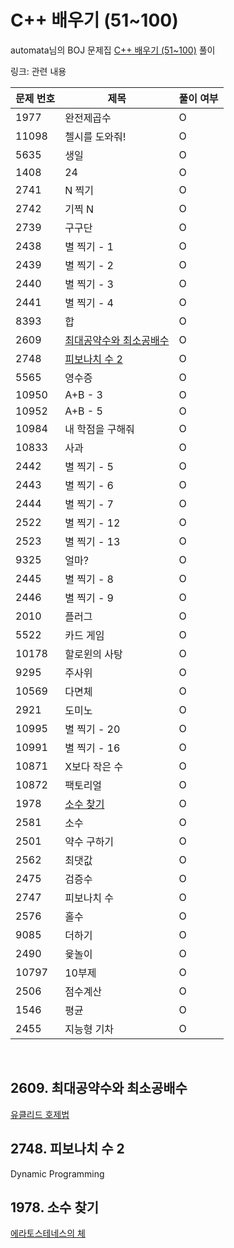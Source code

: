 # C++ 배우기 (51~100)
automata님의 BOJ 문제집 [C++ 배우기 (51~100)](https://www.acmicpc.net/workbook/view/567) 풀이  
  
링크: 관련 내용

|문제 번호|제목|풀이 여부|
|---|---|---|
|1977 |완전제곱수|O|
|11098|첼시를 도와줘!|O|
|5635 |생일|O|
|1408 |24|O|
|2741 |N 찍기|O|
|2742 |기찍 N|O|
|2739 |구구단|O|
|2438 |별 찍기 - 1|O|
|2439 |별 찍기 - 2|O|
|2440 |별 찍기 - 3|O|
|2441 |별 찍기 - 4|O|
|8393 |합|O|
|2609 |[최대공약수와 최소공배수](#2609)|O|
|2748 |[피보나치 수 2](#2748-2)|O|
|5565 |영수증|O|
|10950|A+B - 3|O|
|10952|A+B - 5|O|
|10984|내 학점을 구해줘|O|
|10833|사과|O|
|2442 |별 찍기 - 5|O|
|2443 |별 찍기 - 6|O|
|2444 |별 찍기 - 7|O|
|2522 |별 찍기 - 12|O|
|2523 |별 찍기 - 13|O|
|9325 |얼마?|O|
|2445 |별 찍기 - 8|O|
|2446 |별 찍기 - 9|O|
|2010 |플러그|O|
|5522 |카드 게임|O|
|10178|할로윈의 사탕|O|
|9295 |주사위|O|
|10569|다면체|O|
|2921 |도미노|O|
|10995|별 찍기 - 20|O|
|10991|별 찍기 - 16|O|
|10871|X보다 작은 수|O|
|10872|팩토리얼|O|
|1978 |[소수 찾기](#1978)|O|
|2581 |소수|O|
|2501 |약수 구하기|O|
|2562 |최댓값|O|
|2475 |검증수|O|
|2747 |피보나치 수|O|
|2576 |홀수|O|
|9085 |더하기|O|
|2490 |윷놀이|O|
|10797|10부제|O|
|2506 |점수계산|O|
|1546 |평균|O|
|2455 |지능형 기차|O|
  
<br>
  
## 2609. 최대공약수와 최소공배수  

[유클리드 호제법](https://ko.wikipedia.org/wiki/%EC%9C%A0%ED%81%B4%EB%A6%AC%EB%93%9C_%ED%98%B8%EC%A0%9C%EB%B2%95)  

## 2748. 피보나치 수 2

Dynamic Programming  

## 1978. 소수 찾기

[에라토스테네스의 체](https://ko.wikipedia.org/wiki/%EC%97%90%EB%9D%BC%ED%86%A0%EC%8A%A4%ED%85%8C%EB%84%A4%EC%8A%A4%EC%9D%98_%EC%B2%B4)